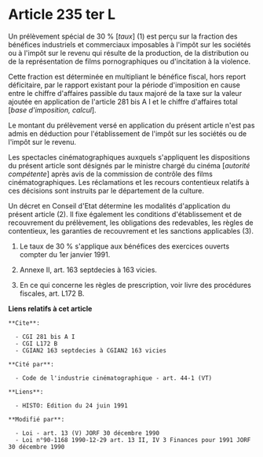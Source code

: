 # Article 235 ter L

Un prélèvement spécial de 30 % [*taux*] (1) est perçu sur la fraction des bénéfices industriels et commerciaux imposables à
l'impôt sur les sociétés ou à l'impôt sur le revenu qui résulte de la production, de la distribution ou de la représentation
de films pornographiques ou d'incitation à la violence.

Cette fraction est déterminée en multipliant le bénéfice fiscal, hors report déficitaire, par le rapport existant pour la
période d'imposition en cause entre le chiffre d'affaires passible du taux majoré de la taxe sur la valeur ajoutée en
application de l'article 281 bis A I et le chiffre d'affaires total [*base d'imposition, calcul*].

Le montant du prélèvement versé en application du présent article n'est pas admis en déduction pour l'établissement de
l'impôt sur les sociétés ou de l'impôt sur le revenu.

Les spectacles cinématographiques auxquels s'appliquent les dispositions du présent article sont désignés par le ministre
chargé du cinéma [*autorité compétente*] après avis de la commission de contrôle des films cinématographiques. Les
réclamations et les recours contentieux relatifs à ces décisions sont instruits par le département de la culture.

Un décret en Conseil d'Etat détermine les modalités d'application du présent article (2). Il fixe également les conditions
d'établissement et de recouvrement du prélèvement, les obligations des redevables, les règles de contentieux, les garanties
de recouvrement et les sanctions applicables (3).

1) Le taux de 30 % s'applique aux bénéfices des exercices ouverts compter du 1er janvier 1991.

2) Annexe II, art. 163 septdecies à 163 vicies.

3) En ce qui concerne les règles de prescription, voir livre des procédures fiscales, art. L172 B.

**Liens relatifs à cet article**

	**Cite**:

	  - CGI 281 bis A I
	  - CGI L172 B
	  - CGIAN2 163 septdecies à CGIAN2 163 vicies

	**Cité par**:

	  - Code de l'industrie cinématographique - art. 44-1 (VT)

	**Liens**:

	  - HISTO: Edition du 24 juin 1991

	**Modifié par**:

	  - Loi - art. 13 (V) JORF 30 décembre 1990
	  - Loi n°90-1168 1990-12-29 art. 13 II, IV 3 Finances pour 1991 JORF 30 décembre 1990
